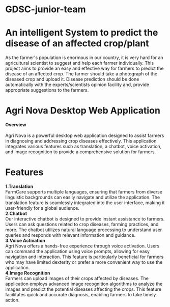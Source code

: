 # GDSC-junior-team
# An intelligent System to predict the disease of an affected crop/plant

As the farmer's population is enormous in our country, it is very hard for an 
agricultural scientist to suggest and help each farmer individually. This 
project aims to provide an easy and effective way for farmers to predict the 
disease of an affected crop. The farmer should take a photograph of the 
diseased crop and upload it. Disease prediction should be done automatically 
with the experts/scientists opinion facility and, provide appropriate 
suggestions to the farmers.
# Agri Nova Desktop Web Application
**Overview**<br><br>
Agri Nova is a powerful desktop web application designed to assist farmers in diagnosing and addressing crop diseases effectively. 
This application integrates various features such as translation, a chatbot, voice activation, and image recognition to provide a comprehensive solution for farmers.
# Features
**1.Translation**<br>
FarmCare supports multiple languages, ensuring that farmers from diverse linguistic backgrounds can easily navigate and utilize the application.
The translation feature is seamlessly integrated into the user interface, making it user-friendly for a global audience.<br>
**2.Chatbot**<br>
Our interactive chatbot is designed to provide instant assistance to farmers. Users can ask questions related to crop diseases, farming practices, and more. 
The chatbot utilizes natural language processing to understand user queries and responds with relevant information and guidance.<br>
**3.Voice Activation**<br>
Agri Nova offers a hands-free experience through voice activation. Users can command the application using voice prompts, allowing for easy navigation and interaction. 
This feature is particularly beneficial for farmers who may have limited dexterity or prefer a more convenient way to use the application.<br>
**4.Image Recognition**<br>
Farmers can upload images of their crops affected by diseases. The application employs advanced image recognition algorithms to analyze the images and predict the potential diseases affecting the crops. 
This feature facilitates quick and accurate diagnosis, enabling farmers to take timely action.
